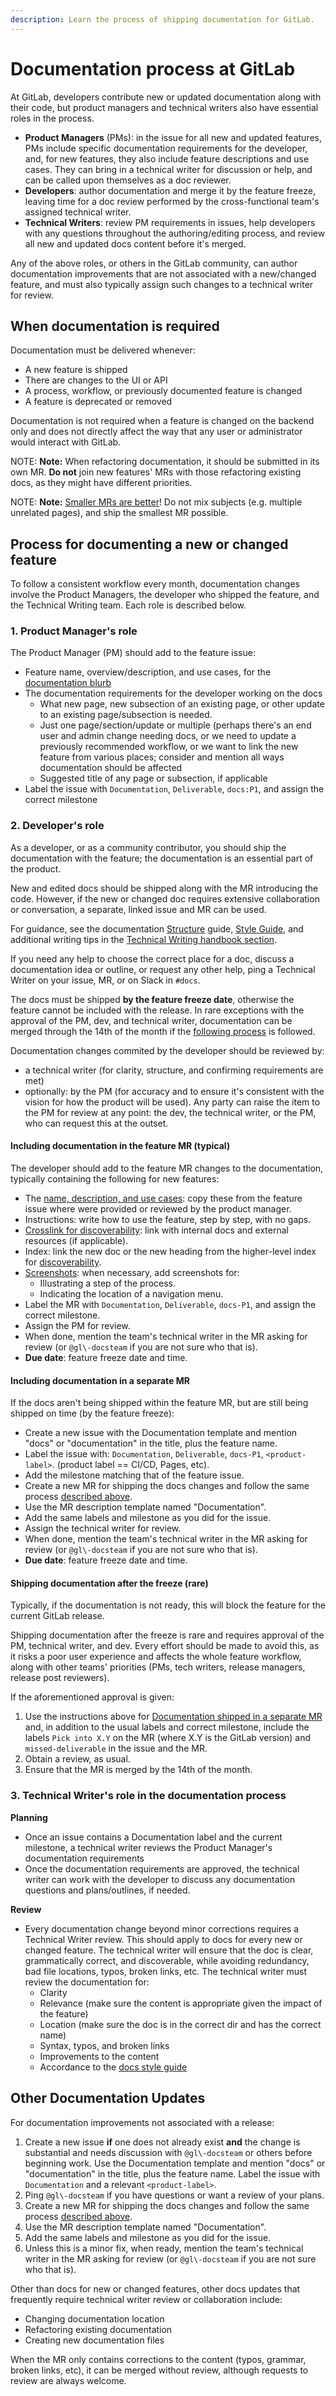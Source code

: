 ```yaml
---
description: Learn the process of shipping documentation for GitLab.
---
```


# Documentation process at GitLab

At GitLab, developers contribute new or updated documentation along with their code, but product managers and technical writers also have essential roles in the process.

- **Product Managers** (PMs): in the issue for all new and updated features,
PMs include specific documentation requirements for the developer, and, for new features,
they also include feature descriptions and use cases. They can bring in a technical
writer for discussion or help, and can be called upon themselves as a doc reviewer.
- **Developers**: author documentation and merge it by the feature freeze, leaving
time for a doc review performed by the cross-functional team's assigned technical writer.
- **Technical Writers**: review PM requirements in issues, help developers with any
questions throughout the authoring/editing process, and review all new and
updated docs content before it's merged.

Any of the above roles, or others in the GitLab community, can author documentation
improvements that are not associated with a new/changed feature, and must also typically
assign such changes to a technical writer for review.

## When documentation is required

Documentation must be delivered whenever:

- A new feature is shipped
- There are changes to the UI or API
- A process, workflow, or previously documented feature is changed
- A feature is deprecated or removed

Documentation is not required when a feature is changed on the backend
only and does not directly affect the way that any user or
administrator would interact with GitLab.

NOTE: **Note:**
When refactoring documentation, it should be submitted in its own MR.
**Do not** join new features' MRs with those refactoring existing docs, as they
might have different priorities.

NOTE: **Note:**
[Smaller MRs are better](https://gitlab.com/gitlab-com/blog-posts/issues/185#note_4401010)! Do not mix subjects (e.g. multiple unrelated pages), and ship the smallest MR possible.

## Process for documenting a new or changed feature

To follow a consistent workflow every month, documentation changes
involve the Product Managers, the developer who shipped the feature,
and the Technical Writing team. Each role is described below.

### 1. Product Manager's role

The Product Manager (PM) should add to the feature issue:

- Feature name, overview/description, and use cases, for the [documentation blurb](structure.md#documentation-blurb)
- The documentation requirements for the developer working on the docs
  - What new page, new subsection of an existing page, or other update to an existing page/subsection is needed.
  - Just one page/section/update or multiple (perhaps there's an end user and admin change needing docs, or we need to update a previously recommended workflow, or we want to link the new feature from various places; consider and mention all ways documentation should be affected
  - Suggested title of any page or subsection, if applicable
- Label the issue with `Documentation`, `Deliverable`, `docs:P1`, and assign
  the correct milestone

### 2. Developer's role

As a developer, or as a community contributor, you should ship the documentation
with the feature; the documentation is an essential part of the product.

New and edited docs should be shipped along with the MR introducing the code.
However, if the new or changed doc requires extensive collaboration or conversation,
a separate, linked issue and MR can be used.

For guidance, see the documentation [Structure](structure.md) guide, [Style Guide](styleguide.md), and additional writing tips in the [Technical Writing handbook section](https://about.gitlab.com/handbook/product/technical-writing/).

If you need any help to choose the correct place for a doc, discuss a documentation
idea or outline, or request any other help, ping a Technical Writer on your issue, MR,
or on Slack in `#docs`.

The docs must be shipped **by the feature freeze date**, otherwise the feature cannot be included with the release.
In rare exceptions with the approval of the PM, dev, and technical writer, documentation can be
merged through the 14th of the month if the [following process](#documentation-shipped-late) is followed.

Documentation changes commited by the developer should be reviewed by:
* a technical writer (for clarity, structure, and confirming requirements are met)
* optionally: by the PM (for accuracy and to ensure it's consistent with the vision for how the product will be used).
Any party can raise the item to the PM for review at any point: the dev, the technical writer, or the PM, who can request this at the outset.

#### Including documentation in the feature MR (typical)

The developer should add to the feature MR changes to the documentation, typically containing the following for new features:

- The [name, description, and use cases](structure.md#documentation-blurb): copy these from the feature issue
where were provided or reviewed by the product manager.
- Instructions: write how to use the feature, step by step, with no gaps.
- [Crosslink for discoverability](structure.md#discoverability): link with
internal docs and external resources (if applicable).
- Index: link the new doc or the new heading from the higher-level index
for [discoverability](#discoverability).
- [Screenshots](styleguide.md#images): when necessary, add screenshots for:
  - Illustrating a step of the process.
  - Indicating the location of a navigation menu.
- Label the MR with `Documentation`, `Deliverable`, `docs-P1`, and assign
the correct milestone.
- Assign the PM for review.
- When done, mention the team's technical writer in the MR asking for review (or `@gl\-docsteam` if you are not sure who that is).
- **Due date**: feature freeze date and time.

#### Including documentation in a separate MR

If the docs aren't being shipped within the feature MR, but are still being shipped on time (by the feature freeze):

- Create a new issue with the Documentation template and mention "docs" or "documentation" in the title, plus the feature name. 
- Label the issue with: `Documentation`, `Deliverable`, `docs-P1`, `<product-label>`.
(product label == CI/CD, Pages, etc).
- Add the milestone matching that of the feature issue.
- Create a new MR for shipping the docs changes and follow the same
process [described above](#including-documentation-in-the-feautre-mr-typical).
- Use the MR description template named "Documentation".
- Add the same labels and milestone as you did for the issue.
- Assign the technical writer for review.
- When done, mention the team's technical writer in the MR asking for review (or `@gl\-docsteam` if you are not sure who that is).
- **Due date**: feature freeze date and time.

#### Shipping documentation after the freeze (rare)

Typically, if the documentation is not ready, this will block the feature
for the current GitLab release.

Shipping documentation after the freeze is rare and requires approval of the PM, technical writer, and dev.
Every effort should be made to avoid this, as it risks a poor user experience and affects the whole feature workflow, along with
other teams' priorities (PMs, tech writers, release managers, release post reviewers). 

If the aforementioned approval is given:
1. Use the instructions above for [Documentation shipped in a separate MR](#including-documentation-in-a-separate-mr) and,
in addition to the usual labels and correct milestone, include the labels `Pick into X.Y` on the MR (where X.Y is the GitLab version) and
`missed-deliverable` in the issue and the MR.
2. Obtain a review, as usual.
3. Ensure that the MR is merged by the 14th of the month.

### 3. Technical Writer's role in the documentation process

**Planning**
  - Once an issue contains a Documentation label and the current milestone, a
technical writer reviews the Product Manager's documentation requirements
  - Once the documentation requirements are approved, the technical writer can
work with the developer to discuss any documentation questions and plans/outlines, if needed.

**Review**
- Every documentation change beyond minor corrections requires a Technical Writer review.
This should apply to docs for every new or changed feature. The technical writer will ensure that the doc is clear, grammatically correct,
and discoverable, while avoiding redundancy, bad file locations, typos, broken links, etc. The technical writer must review the documentation for:
  - Clarity
  - Relevance (make sure the content is appropriate given the impact of the feature)
  - Location (make sure the doc is in the correct dir and has the correct name)
  - Syntax, typos, and broken links
  - Improvements to the content
  - Accordance to the [docs style guide](styleguide.md)

## Other Documentation Updates

For documentation improvements not associated with a release:

1. Create a new issue **if** one does not already exist **and** the change is substantial and needs discussion with `@gl\-docsteam` or others before beginning work.
Use the Documentation template and mention "docs" or "documentation" in the title, plus the feature name. Label the issue with `Documentation` and a relevant `<product-label>`.
1. Ping `@gl\-docsteam` if you have questions or want a review of your plans.
1. Create a new MR for shipping the docs changes and follow the same
process [described above](#documentation-shipped-in-the-feature-mr).
1. Use the MR description template named "Documentation".
1. Add the same labels and milestone as you did for the issue.
1. Unless this is a minor fix, when ready, mention the team's technical writer in the MR asking for review (or `@gl\-docsteam` if you are not sure who that is).

Other than docs for new or changed features, other docs updates that frequently require technical writer review or collaboration include:
- Changing documentation location
- Refactoring existing documentation
- Creating new documentation files

When the MR only contains corrections to the content (typos, grammar,
broken links, etc), it can be merged without review, although requests to review are always welcome.

<!-- To add:
* References to issue and MR description templates as part of the process
* More specific guidelines for working on docs for new products vs. new features vs. updated features. (And creating a new doc vs. updating an existing one.)
-->